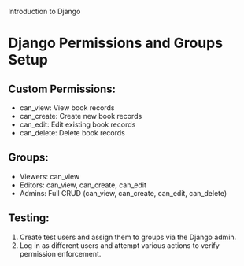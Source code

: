 Introduction to Django
# Django Permissions and Groups Setup

## Custom Permissions:
- can_view: View book records
- can_create: Create new book records
- can_edit: Edit existing book records
- can_delete: Delete book records

## Groups:
- Viewers: can_view
- Editors: can_view, can_create, can_edit
- Admins: Full CRUD (can_view, can_create, can_edit, can_delete)

## Testing:
1. Create test users and assign them to groups via the Django admin.
2. Log in as different users and attempt various actions to verify permission enforcement.
